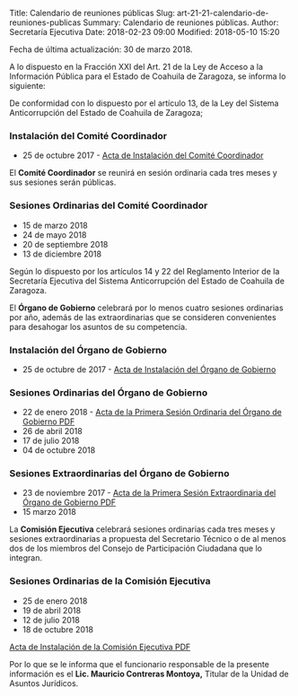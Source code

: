 Title: Calendario de reuniones públicas
Slug: art-21-21-calendario-de-reuniones-publicas
Summary: Calendario de reuniones públicas.
Author: Secretaría Ejecutiva
Date: 2018-02-23 09:00
Modified: 2018-05-10 15:20


Fecha de última actualización: 30 de marzo 2018.

A lo dispuesto en la Fracción XXI del Art. 21 de la Ley de Acceso a la
Información Pública para el Estado de Coahuila de Zaragoza, se informa
lo siguiente:

De conformidad con lo dispuesto por el artículo 13, de la Ley del
Sistema Anticorrupción del Estado de Coahuila de Zaragoza;

### Instalación del Comité Coordinador

* 25 de octubre 2017 - [Acta de Instalación del Comité Coordinador](2017-10-25-acta-instalacion-comite-coordinador.pdf)

El **Comité Coordinador** se reunirá en sesión ordinaria cada tres meses y
sus sesiones serán públicas.

### Sesiones Ordinarias del Comité Coordinador

* 15 de marzo 2018
* 24 de mayo 2018
* 20 de septiembre 2018
* 13 de diciembre 2018

Según lo dispuesto por los artículos 14 y 22 del Reglamento Interior de
la Secretaría Ejecutiva del Sistema Anticorrupción del Estado de
Coahuila de Zaragoza.

El **Órgano de Gobierno** celebrará por lo menos cuatro sesiones ordinarias
por año, además de las extraordinarias que se consideren convenientes
para desahogar los asuntos de su competencia.

### Instalación del Órgano de Gobierno

* 25 de octubre de 2017 - [Acta de Instalación del Órgano de Gobierno](2017-10-25-acta-instalacion-organo-de-gobierno.pdf)

### Sesiones Ordinarias del Órgano de Gobierno

* 22 de enero 2018 - [Acta de la Primera Sesión Ordinaria del Órgano de Gobierno PDF](2018-01-22-primera-sesion-ordinaria-organo-gobierno.pdf)
* 26 de abril 2018
* 17 de julio 2018
* 04 de octubre 2018

### Sesiones Extraordinarias del Órgano de Gobierno

* 23 de noviembre 2017 - [Acta de la Primera Sesión Extraordinaria del Órgano de Gobierno PDF](2017-11-23-primera-sesion-extraordinaria-del-organo-gobierno.pdf)
* 15 marzo 2018

La **Comisión Ejecutiva** celebrará sesiones ordinarias cada tres meses y
sesiones extraordinarias a propuesta del Secretario Técnico o de al
menos dos de los miembros del Consejo de Participación Ciudadana que lo
integran.

### Sesiones Ordinarias de la Comisión Ejecutiva

* 25 de enero 2018
* 19 de abril 2018
* 12 de julio 2018
* 18 de octubre 2018

[Acta de Instalación de la Comisión Ejecutiva PDF](2017-12-14-acta-instalacion-comision-ejecutiva.pdf)

Por lo que se le informa que el funcionario responsable de la presente
información es el **Lic. Mauricio Contreras Montoya,** Titular de la
Unidad de Asuntos Jurídicos.
